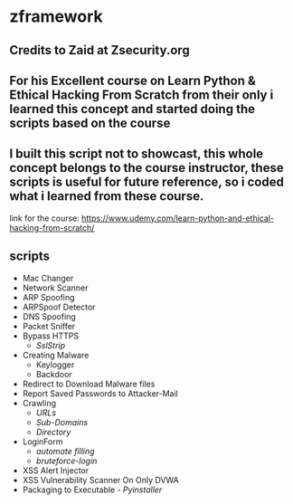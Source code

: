 # zframework
## Credits to Zaid at Zsecurity.org 
## For his Excellent course on Learn Python & Ethical Hacking From Scratch from their only i learned this concept and started doing the scripts based on the course 
## I built this script not to showcast, this whole concept belongs to the course instructor, these scripts is useful for future reference, so i coded what i learned from these course.

link for the course: https://www.udemy.com/learn-python-and-ethical-hacking-from-scratch/

## scripts
* Mac Changer
* Network Scanner
* ARP Spoofing
* ARPSpoof Detector
* DNS Spoofing
* Packet Sniffer
* Bypass HTTPS 
    - *SslStrip*
* Creating Malware 
    - Keylogger 
    - Backdoor
* Redirect to Download Malware files
* Report Saved Passwords to Attacker-Mail
* Crawling 
    - *URLs* 
    - *Sub-Domains* 
    - *Directory*
* LoginForm 
    - *automate filling* 
    - *bruteforce-login*
* XSS Alert Injector
* XSS Vulnerability Scanner On Only DVWA
* Packaging to Executable - *Pyinstaller*

